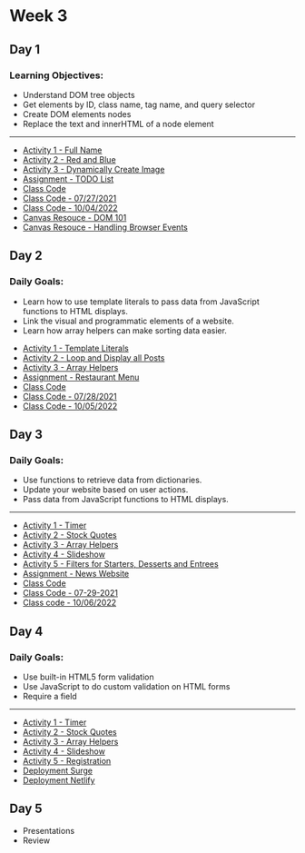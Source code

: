 
# Week 3

## Day 1

### Learning Objectives:

* Understand DOM tree objects
* Get elements by ID, class name, tag name, and query selector
* Create DOM elements nodes
* Replace the text and innerHTML of a node element

---
- [Activity 1 - Full Name](day2/activities/full-name.md)
- [Activity 2 - Red and Blue](day2/activities/red-and-blue.md)
- [Activity 3 - Dynamically Create Image](day2/activities/image-dynamic.md)
- [Assignment - TODO List](day2/assignments/todo-list.md)
- [Class Code](day2/code-downloads/dom-manipulation.zip)
- [Class Code - 07/27/2021](day2/code-downloads/dom-mani.zip)
- [Class Code - 10/04/2022](day2/code-downloads/intro-dom-manipulation.zip)
- [Canvas Resouce - DOM 101](https://digitalcrafts.instructure.com/courses/220/pages/reading-dom-101?module_item_id=44626)
- [Canvas Resouce - Handling Browser Events](https://digitalcrafts.instructure.com/courses/220/pages/reading-handling-browser-events?module_item_id=44627)

## Day 2 

### Daily Goals:
* Learn how to use template literals to pass data from JavaScript functions to HTML displays.
* Link the visual and programmatic elements of a website.
* Learn how array helpers can make sorting data easier.

- [Activity 1 - Template Literals](day3/activities/temp-first-last.md)
- [Activity 2 - Loop and Display all Posts](day3/activities/loop-and-posts.md)
- [Activity 3 - Array Helpers](day3/activities/array-helpers.md)
- [Assignment - Restaurant Menu](day3/assignments/res-menu.md)
- [Class Code](day3/code-downloads/template-literals-array-helpers-object-looping.zip)
- [Class Code - 07/28/2021](day3/code-downloads/array-helpers-template-literals.zip)
- [Class Code - 10/05/2022](day3/code-downloads//week4-day3.zip)

## Day 3 

### Daily Goals: 
* Use functions to retrieve data from dictionaries.
* Update your website based on user actions.
* Pass data from JavaScript functions to HTML displays.

---
- [Activity 1 - Timer](day4/activities/timer.md)
- [Activity 2 - Stock Quotes](day4/activities/stocks.md)
- [Activity 3 - Array Helpers](day3/activities/array-helpers.md)
- [Activity 4 - Slideshow](day5/activities/slideshow.md)
- [Activity 5 - Filters for Starters, Desserts and Entrees](day3/assignments/res-menu.md)
- [Assignment - News Website](day4/assignments/news.md)
- [Class Code](day4/code-downloads/callbacks.zip)
- [Class Code - 07-29-2021](day4/code-downloads/callbacks-29.zip)
- [Class code - 10/06/2022](day4/code-downloads/week4-day4.zip)


## Day 4 

### Daily Goals:
* Use built-in HTML5 form validation
* Use JavaScript to do custom validation on HTML forms
* Require a field

---

- [Activity 1 - Timer](day4/activities/timer.md)
- [Activity 2 - Stock Quotes](day4/activities/stocks.md)
- [Activity 3 - Array Helpers](day3/activities/array-helpers.md)
- [Activity 4 - Slideshow](day5/activities/slideshow.md)
- [Activity 5 - Registration](day5/activities/register.md)
- [Deployment Surge](https://surge.sh/)
- [Deployment Netlify](https://www.netlify.com/)

## Day 5 

- Presentations 
- Review 


